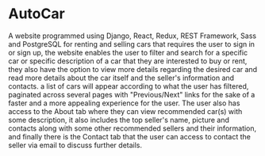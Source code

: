 # AutoCar
A website programmed using Django, React, Redux, REST Framework, Sass and PostgreSQL for renting and selling cars that requires the user to sign in or sign up, the website enables the user to filter and search for a specific car or specific description of a car that they are interested to buy or rent, they also have the option to view more details regarding the desired car and read more details about the car itself and the seller's information and contacts. a list of cars will appear according to what the user has filtered, paginated across several pages with "Previous/Next" links for the sake of a faster and a more appealing experience for the user.
The user also has access to the About tab where they can view recommended car(s) with some description, it also includes the top seller's name, picture and contacts along with some other recommended sellers and their information, and finally there is the Contact tab that the user can access to contact the seller via email to discuss further details.
